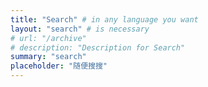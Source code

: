 ```yaml
---
title: "Search" # in any language you want
layout: "search" # is necessary
# url: "/archive"
# description: "Description for Search"
summary: "search"
placeholder: "随便搜搜"
---
```

